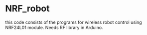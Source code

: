 # NRF_robot
this code consists of the programs  for wireless robot control using NRF24L01 module. Needs RF library in Arduino.
